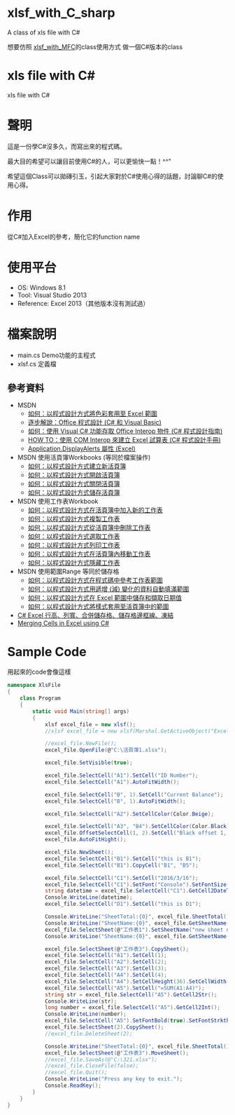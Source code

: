# xlsf_with_C_sharp
A class of xls file with C#

想要仿照 [xlsf_with_MFC](https://github.com/dwatow/xlsf_with_MFC)的class使用方式
做一個C#版本的class

# xls file with C#
xls file with C#

# 聲明
這是一份學C#沒多久，而寫出來的程式碼。

最大目的希望可以讓目前使用C#的人，可以更愉快一點！^^"

希望這個Class可以拋磚引玉，引起大家對於C#使用心得的話題，討論聊C#的使用心得。

# 作用
從C#加入Excel的參考，簡化它的function name

# 使用平台
* OS: Windows 8.1
* Tool: Visual Studio 2013
* Reference: Excel 2013（其他版本沒有測試過）

# 檔案說明
* main.cs Demo功能的主程式
* xlsf.cs 定義檔

## 參考資料
* MSDN
    * [如何：以程式設計方式將色彩套用至 Excel 範圍](https://msdn.microsoft.com/zh-tw/library/4zs9xy29.aspx)
    * [逐步解說：Office 程式設計 (C# 和 Visual Basic)](https://msdn.microsoft.com/zh-tw/library/ee342218.aspx)
    * [如何：使用 Visual C# 功能存取 Office Interop 物件 (C# 程式設計指南)](https://msdn.microsoft.com/zh-tw/library/dd264733.aspx)
    * [HOW TO：使用 COM Interop 來建立 Excel 試算表 (C# 程式設計手冊)](https://msdn.microsoft.com/zh-tw/library/ms173186(v=vs.80).aspx)
    * [Application.DisplayAlerts 屬性 (Excel)](https://msdn.microsoft.com/zh-tw/library/office/ff839782.aspx)
* MSDN 使用活頁簿Workbooks (等同於檔案操作)
    * [如何：以程式設計方式建立新活頁簿](https://msdn.microsoft.com/zh-tw/library/x80526fk.aspx)
    * [如何：以程式設計方式開啟活頁簿](https://msdn.microsoft.com/zh-tw/library/b3k79a5x.aspx)
    * [如何：以程式設計方式關閉活頁簿](https://msdn.microsoft.com/zh-tw/library/cd8yh918.aspx)
    * [如何：以程式設計方式儲存活頁簿](https://msdn.microsoft.com/zh-tw/library/h1e33e36.aspx)
* MSDN 使用工作表Workbook
    * [如何：以程式設計方式在活頁簿中加入新的工作表](https://msdn.microsoft.com/zh-tw/library/6fczc37s.aspx)
    * [如何：以程式設計方式複製工作表](https://msdn.microsoft.com/zh-tw/library/ms178800.aspx)
    * [如何：以程式設計方式從活頁簿中刪除工作表](https://msdn.microsoft.com/zh-tw/library/s9kdkks3.aspx)
    * [如何：以程式設計方式選取工作表](https://msdn.microsoft.com/zh-tw/library/x62t5306.aspx)
    * [如何：以程式設計方式列印工作表](https://msdn.microsoft.com/zh-tw/library/czhz96h7.aspx)
    * [如何：以程式設計方式在活頁簿內移動工作表](https://msdn.microsoft.com/zh-tw/library/xyhf0ksb.aspx)
    * [如何：以程式設計方式隱藏工作表](https://msdn.microsoft.com/zh-tw/library/x0th45dh.aspx)
* MSDN 使用範圍Range 等同於儲存格
    * [如何：以程式設計方式在程式碼中參考工作表範圍](https://msdn.microsoft.com/zh-tw/library/3a71yzkw.aspx)
    * [如何：以程式設計方式用遞增 (減) 變化的資料自動填滿範圍](https://msdn.microsoft.com/zh-tw/library/8c94w5fs.aspx)
    * [如何：以程式設計方式在 Excel 範圍中儲存和擷取日期值](https://msdn.microsoft.com/zh-tw/library/1ad4d8d6.aspx)
    * [如何：以程式設計方式將樣式套用至活頁簿中的範圍](https://msdn.microsoft.com/zh-tw/library/f1hh9fza.aspx)
* [C# Excel 行高、列寬、合併儲存格、儲存格邊框線、凍結](http://fecbob.pixnet.net/blog/post/38189181-c%23-excel-%E8%A1%8C%E9%AB%98%E3%80%81%E5%88%97%E5%AF%AC%E3%80%81%E5%90%88%E4%BD%B5%E5%84%B2%E5%AD%98%E6%A0%BC%E3%80%81%E5%84%B2%E5%AD%98%E6%A0%BC%E9%82%8A%E6%A1%86)
* [Merging Cells in Excel using C#](http://stackoverflow.com/questions/532199/merging-cells-in-excel-using-c-sharp)

# Sample Code
用起來的code會像這樣
```Cs
namespace XlsFile
{
    class Program
    {
        static void Main(string[] args)
        {
            xlsf excel_file = new xlsf();
            //xlsf excel_file = new xlsf(Marshal.GetActiveObject("Excel.Application"));

            //excel_file.NewFile();
            excel_file.OpenFile(@"C:\活頁簿1.xlsx");

            excel_file.SetVisible(true);

            excel_file.SelectCell("A1").SetCell("ID Number");
            excel_file.SelectCell("A1").AutoFitWidth();

            excel_file.SelectCell("B", 1).SetCell("Current Balance");
            excel_file.SelectCell("B", 1).AutoFitWidth();

            excel_file.SelectCell("A2").SetCellColor(Color.Beige);

            excel_file.SelectCell("A3", "B4").SetCellColor(Color.Black);
            excel_file.OffsetSelectCell(1, 2).SetCell("Black offset 1, 2");
            excel_file.AutoFitHight();

            excel_file.NewSheet();
            excel_file.SelectCell("B1").SetCell("this is B1");
            excel_file.SelectCell("B1").CopyCell("B1", "B5");

            excel_file.SelectCell("C1").SetCell("2016/3/16");
            excel_file.SelectCell("C1").SetFont("Console").SetFontSize(42).SetFontColor(Color.Blue).SetCellBk(Color.Orange);
            string datetime = excel_file.SelectCell("C1").GetCell2DateTime().ToString();
            Console.WriteLine(datetime);
            excel_file.SelectCell("D1").SetCell("this is D1");

            Console.WriteLine("SheetTotal:{0}", excel_file.SheetTotal());
            Console.WriteLine("SheetName:{0}", excel_file.GetSheetName());
            excel_file.SelectSheet(@"工作表1").SetSheetName("new sheet name");
            Console.WriteLine("SheetName:{0}", excel_file.GetSheetName());

            excel_file.SelectSheet(@"工作表3").CopySheet();
            excel_file.SelectCell("A1").SetCell(1);
            excel_file.SelectCell("A2").SetCell(2);
            excel_file.SelectCell("A3").SetCell(3);
            excel_file.SelectCell("A4").SetCell(4);
            excel_file.SelectCell("A4").SetCellHeight(36).SetCellWidth(68);
            excel_file.SelectCell("A5").SetCell("=SUM(A1:A4)");
            string str = excel_file.SelectCell("A5").GetCell2Str();
            Console.WriteLine(str);
            long number = excel_file.SelectCell("A5").GetCell2Int();
            Console.WriteLine(number);
            excel_file.SelectCell("A5").SetFontBold(true).SetFontStrkthrgh(true);
            excel_file.SelectSheet(2).CopySheet();
            //excel_file.DeleteSheet(2);

            Console.WriteLine("SheetTotal:{0}", excel_file.SheetTotal());
            excel_file.SelectSheet(@"工作表3").MoveSheet();
            //excel_file.SaveAs(@"C:\321.xlsx");
            //excel_file.CloseFile(false);
            //excel_file.Quit();
            Console.WriteLine("Press any key to exit.");
            Console.ReadKey();
        }
    }
}
```
